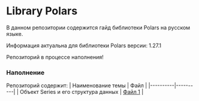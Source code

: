 # Library Polars
В данном репозитории содержится гайд библиотеки Polars на русском языке.

Информация актуальна для библиотеки Polars версии: 1.27.1

Репозиторий в процессе наполнения!

### Наполнение
Репозиторий содержит:
| Наименование темы | Файл |
|----------|----------|
| Объект Series и его структура данных | [Файл 1](https://github.com/m-ardat/Library_Polars/blob/main/SeriesOfObjectsAndDataStructure.ipynb) |
